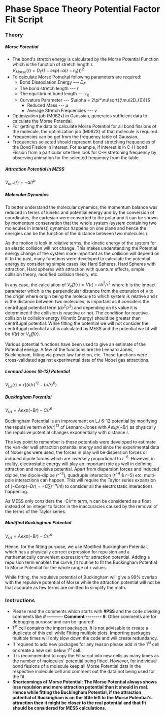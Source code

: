 # Phase Space Theory Potential Factor Fit Script

### Theory
##### Morse Potential
* The bond's stretch energy is calculated by the Morse Potential Function which is the function of stretch length r.   
$V_{Morse}(r) = D_{E}(1 - exp(-\alpha(r - r_{0})))^{2}$
* To calculate Morse Potneital following parameters are required:
    * Bond Dissociation Energy       --- $D_{E}$
    * The bond stretch length        --- $r$
    * The equilibrium bond length     --- $r_{0}$
    * Curvature Parameter            --- $\alpha = 2\pi*\nu\sqrt{(\mu/2D_{E})}$
        * Reduced Mass               --- $\mu$
        * Average Stretch Frequencies --- $\nu$
* Optimization job (M062x) in Gaussian, generates sufficient data to calculate the Morse Potential.
* For getting the data to calculate Morse Potential for all bond fissions of the molecule, the optimization job (M062X) of that molecule is required.
* Frequencies can be get from the frequency table of Gaussian.
* Frequencies selected should represent bond stretching frequencies of the Bond Fission in interest. For example, if interest is in C-H bond Fission from a particular site then look for C-H stretching frequency by observing animation for the selected frequency from the table.

##### Attraction Potential in MESS
$V_{attr}(r) = -a/r^{b}$

##### Molecular Dynamics
To better understand the molecular dynamics, the momentum balance was reduced in terms of kinetic and potential energy and by the conversion of coordinates, the cartesian were converted to the polar and it can be shown by momentum conservation that the whole system (system containing two molecules in interest) dynamics happens on one plane and hence the energies can be the function of the distance between two molecules r.

As the motion is look in relative terms, the kinetic energy of the system for an elastic collision will not change. This makes understanding the Potential energy change of the system more important as the collision will depend on it. In the past, many functions were developed to calculate the potential energy by considering simple cases like Hard Spheres, Hard Spheres with attraction, Hard spheres with attraction with quantum effects, simple collision theory, modified collision theory, etc. 

In any case, the calculation of $V_eff(r) = V(r) + \epsilon b^{2}/r^{2}$ where b is the impact parameter which is the perpendicular distance from the extension of ν to the origin where origin being the molecule to which system is relative and r is the distance between two molecules, is important as it considers the centrifugal potential term ($\epsilon b^{2}/r^{2}$) and depending on its value it is determined if the collision is reactive or not. The condition for reactive collision is collision energy (Kinetic Energy) should be greater than centrifugal potential. While fitting the potential we will not consider the centrifugal potential as it is calculated by MESS and the potential we fit will be $V(r)$ or $V_eff(r)$.

Various potential functions have been used to give an estimate of the Potential energy. A few of the functions are the Lennard Jones, Buckingham, fitting via power law function, etc. These functions were cross-validated against experimental data of the Nobel gas attractions. 

##### Lennard Jones (6-12) Potential 
$V_{LJ}(r) = \epsilon((\sigma/r)^{12} - (\sigma/r)^{6})$

##### Buckingham Potential
$V_(r) = A exp(-B r) - C / r^{6}$

Buckingham Potential is an improvement on LJ 6-12 potential by modifying the repulsive term $\epsilon((\sigma/r)^{12}$ of Lennard-Jones with $A exp(-B r)$ as physically the repulsive potential changes exponentially with distance r.

The key point to remember is these potentials were developed to estimate the van-der wall attraction potential energy and since the experimental data of Nobel gas were used, the forces in play will be dispersion forces or induced dipole forces which are inversely proportional to $r^{-6}$. However, in reality, electrostatic energy will play an important role as well in defining attraction and repulsive potential. Apart from dispersion forces and induced diploe, the dipole-diploe ($r^{-3}$), quadruple interaction ($r^{-4}$ & $r{-5}$) etc. multi-pole interactions can happen. This will require the Taylor series expansion of $(-Cexp(-Dr) = -C\sum{r^{-n}/n!})$ to consider all the electrostatic interactions happening.

As MESS only considers the -C/r^n term, n can be considered as a float instead of an integer to factor in the inaccuracies caused by the removal of the terms of the Taylor series.

##### Modified Buckingham Potential
$V_(r) = A exp(-B r) - C / r^{n}$

Hence, for the fitting purpose, we use Modified Buckingham Potential, which has a physically correct expression for repulsion and a mathematically convenient expression for attraction potential. Adding a repulsion term enables the curve_fit routine to fit the Buckingham Potential to Morse Potential for the whole range of r values.

While fitting, the repulsive potential of Buckingham will give a 99% overlap with the repulsive potential of Morse while the attraction potential will not be that accurate as few terms are omitted to simplify the math.

### Instructions
* Please read the comments which starts with **#PSS** and the code dividing comments like **# -------- Comment -------- #**. Other comments are for debugging purpose and can be ignored!
* $1^{st}$ cell contains the import packages. It is not advisable to create a duplicate of this cell while Fitting multiple plots. Importing packages multiple times will only slow down the code and will create redundancy.
* If required to add new packages for any reason please add in the $1^{st}$ cell or create a new cell below $1^{st}$ cell.
* It is recommended to copy the Fit script into new cells as many times as the number of molecules' potential being fitted. However, for individual bond fissions of a molecule keep all Morse Potential data in the respective molecule cell and comment out the data not being used for the fit. 
* **Shortcomings of Morse Potential: The Morse Potential always shows less repulsion and more attraction potential than it should in real. Hence while fitting the Buckingham Potential, if the attraction potential of Buckingham is on the little left to the Morse Potential's attraction then it might be closer to the real potential and that fit should be considered for MESS calculations.**
